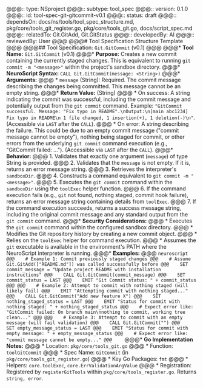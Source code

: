 @@@:: type: NSproject
@@@:: subtype: tool_spec
@@@:: version: 0.1.0
@@@:: id: tool-spec-git-gitcommit-v0.1
@@@:: status: draft
@@@:: dependsOn: docs/ns/tools/tool_spec_structure.md, pkg/core/tools_git_register.go, pkg/core/tools_git.go, docs/script_spec.md
@@@:: relatedTo: Git.GitAdd, Git.GitStatus
@@@:: developedBy: AI
@@@:: reviewedBy: User
@@@
@@@# Tool Specification Structure Template
@@@
@@@## Tool Specification: `Git.GitCommit` (v0.1)
@@@
@@@* **Tool Name:** `Git.GitCommit` (v0.1)
@@@* **Purpose:** Creates a new commit containing the currently staged changes. This is equivalent to running `git commit -m "<message>"` within the project's sandbox directory.
@@@* **NeuroScript Syntax:** `CALL Git.GitCommit(message: <String>)`
@@@* **Arguments:**
@@@    * `message` (String): Required. The commit message describing the changes being committed. This message cannot be an empty string.
@@@* **Return Value:** (String)
@@@    * On success: A string indicating the commit was successful, including the commit message and potentially output from the `git commit` command. Example: `"GitCommit successful. Message: "Fix typo in README".\nOutput:\n[main abc1234] Fix typo in README\n 1 file changed, 1 insertion(+), 1 deletion(-)\n"`. (Accessible via `LAST` after the `CALL`).
@@@    * On error: A string describing the failure. This could be due to an empty commit message ("commit message cannot be empty"), nothing being staged for commit, or other errors from the underlying `git commit` command execution (e.g., "GitCommit failed: ..."). (Accessible via `LAST` after the `CALL`).
@@@* **Behavior:**
@@@    1.  Validates that exactly one argument (`message`) of type String is provided.
@@@    2.  Validates that the `message` is not empty. If it is, returns an error message string.
@@@    3.  Retrieves the interpreter's `sandboxDir`.
@@@    4.  Constructs a command equivalent to `git commit -m "<message>"`.
@@@    5.  Executes the `git commit` command within the `sandboxDir` using the `toolExec` helper function.
@@@    6.  If the command execution fails (e.g., `git` not found, nothing staged, commit hook failure), returns an error message string containing details from `toolExec`.
@@@    7.  If the command execution succeeds, returns a success message string, including the original commit message and any standard output from the `git commit` command.
@@@* **Security Considerations:**
@@@    * Executes the `git commit` command within the configured sandbox directory.
@@@    * Modifies the Git repository history by creating a new commit object.
@@@    * Relies on the `toolExec` helper for command execution.
@@@    * Assumes the `git` executable is available in the environment's PATH where the NeuroScript interpreter is running.
@@@* **Examples:**
@@@    ```neuroscript
@@@    # Example 1: Commit previously staged changes
@@@    # Assume Git.GitAdd(["README.md"]) was called successfully before
@@@    SET commit_message = "Update project README with installation instructions"
@@@    CALL Git.GitCommit(commit_message)
@@@    SET commit_status = LAST
@@@    EMIT "Git Commit status: " + commit_status
@@@
@@@    # Example 2: Attempt to commit with nothing staged (will likely fail)
@@@    EMIT "Attempting commit with nothing staged..."
@@@    CALL Git.GitCommit("Add new feature X")
@@@    SET nothing_staged_status = LAST
@@@    EMIT "Status for commit with nothing staged: " + nothing_staged_status
@@@    # Expect error like: "GitCommit failed: On branch main\nnothing to commit, working tree clean..."
@@@
@@@    # Example 3: Attempt to commit with an empty message (will fail validation)
@@@    CALL Git.GitCommit("")
@@@    SET empty_message_status = LAST
@@@    EMIT "Status for commit with empty message: " + empty_message_status
@@@    # Expect error like: "commit message cannot be empty..."
@@@    ```
@@@* **Go Implementation Notes:**
@@@    * Location: `pkg/core/tools_git.go`
@@@    * Function: `toolGitCommit`
@@@    * Spec Name: `GitCommit` (in `pkg/core/tools_git_register.go`)
@@@    * Key Go Packages: `fmt`
@@@    * Helpers: `core.toolExec`, `core.ErrValidationArgValue`
@@@    * Registration: Registered by `registerGitTools` within `pkg/core/tools_register.go`. Returns `string, error`.